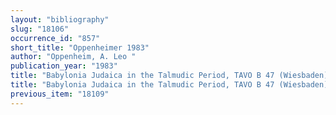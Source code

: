 ```yaml
---
layout: "bibliography"
slug: "18106"
occurrence_id: "857"
short_title: "Oppenheimer 1983"
author: "Oppenheim, A. Leo "
publication_year: "1983"
title: "Babylonia Judaica in the Talmudic Period, TAVO B 47 (Wiesbaden)"
title: "Babylonia Judaica in the Talmudic Period, TAVO B 47 (Wiesbaden)"
previous_item: "18109"
---
```

